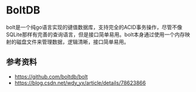 # BoltDB
bolt是一个纯go语言实现的键值数据库，支持完全的ACID事务操作，尽管不像SQLite那样有完善的查询语言，但是接口简单易用。bolt本身通过使用一个内存映射的磁盘文件来管理数据，逻辑清晰，接口简单易用。

## 参考资料
* https://github.com/boltdb/bolt
* https://blog.csdn.net/wdy_yx/article/details/78623866